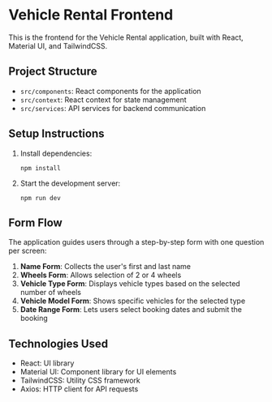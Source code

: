 # Vehicle Rental Frontend

This is the frontend for the Vehicle Rental application, built with React, Material UI, and TailwindCSS.

## Project Structure

- `src/components`: React components for the application
- `src/context`: React context for state management
- `src/services`: API services for backend communication

## Setup Instructions

1. Install dependencies:
   ```
   npm install
   ```

2. Start the development server:
   ```
   npm run dev
   ```

## Form Flow

The application guides users through a step-by-step form with one question per screen:

1. **Name Form**: Collects the user's first and last name
2. **Wheels Form**: Allows selection of 2 or 4 wheels
3. **Vehicle Type Form**: Displays vehicle types based on the selected number of wheels
4. **Vehicle Model Form**: Shows specific vehicles for the selected type
5. **Date Range Form**: Lets users select booking dates and submit the booking

## Technologies Used

- React: UI library
- Material UI: Component library for UI elements
- TailwindCSS: Utility CSS framework
- Axios: HTTP client for API requests
